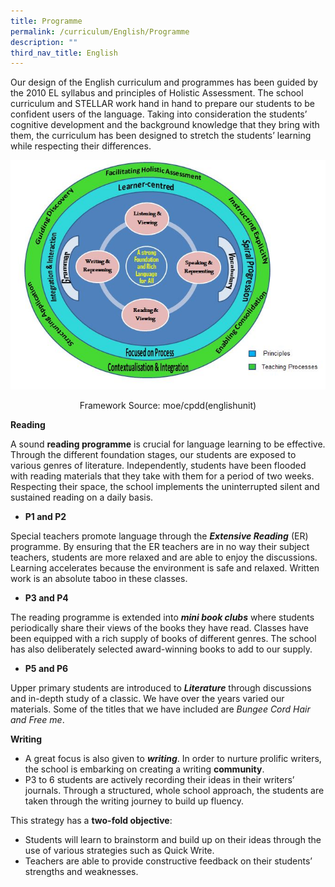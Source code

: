 ```yaml
---
title: Programme
permalink: /curriculum/English/Programme
description: ""
third_nav_title: English
---
```

Our design of the English curriculum and programmes has been guided by the 2010 EL syllabus and principles of Holistic Assessment. The school curriculum and STELLAR work hand in hand to prepare our students to be confident users of the language. Taking into consideration the students’ cognitive development and the background knowledge that they bring with them, the curriculum has been designed to stretch the students’ learning while respecting their differences.

![](/images/EL_Map_2.jpeg)

<center>Framework Source: moe/cpdd(englishunit)</center>

**Reading**

A sound **reading programme** is crucial for language learning to be effective. Through the different foundation stages, our students are exposed to various genres of literature. Independently, students have been flooded with reading materials that they take with them for a period of two weeks. Respecting their space, the school implements the uninterrupted silent and sustained reading on a daily basis.

  

*   **P1 and P2**

Special teachers promote language through the **_Extensive Reading_** (ER) programme. By ensuring that the ER teachers are in no way their subject teachers, students are more relaxed and are able to enjoy the discussions. Learning accelerates because the environment is safe and relaxed. Written work is an absolute taboo in these classes.

  

*   **P3 and P4**

The reading programme is extended into **_mini book clubs_** where students periodically share their views of the books they have read. Classes have been equipped with a rich supply of books of different genres. The school has also deliberately selected award-winning books to add to our supply.

  

*   **P5 and P6**

Upper primary students are introduced to **_Literature_** through discussions and in-depth study of a classic. We have over the years varied our materials. Some of the titles that we have included are _Bungee Cord Hair and Free me_.

  

  

**Writing**

*   A great focus is also given to **_writing_**. In order to nurture prolific writers, the school is embarking on creating a writing **community**.
*   P3 to 6 students are actively recording their ideas in their writers’ journals. Through a structured, whole school approach, the students are taken through the writing journey to build up fluency.

  

This strategy has a **two-fold objective**:

*   Students will learn to brainstorm and build up on their ideas through the use of various strategies such as Quick Write.
*   Teachers are able to provide constructive feedback on their students’ strengths and weaknesses.